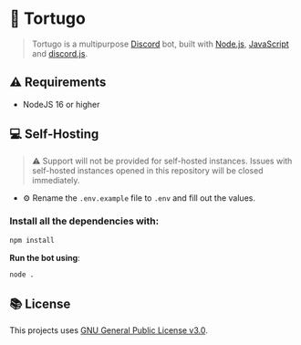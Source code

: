 # 🤖 Tortugo

> Tortugo is a multipurpose [Discord](https://discord.com) bot, built with [Node.js](https://nodejs.org), [JavaScript](https://www.javascript.com/) and [discord.js](https://discord.js.org).

## ⚠ Requirements
- NodeJS 16 or higher

## 💻 Self-Hosting

> ⚠️ Support will not be provided for self-hosted instances. Issues with self-hosted instances opened in this repository will be closed immediately.

- ⚙️ Rename the `.env.example` file to `.env` and fill out the values.

### Install all the dependencies with:
```bash
npm install
```

**Run the bot using**:
```bash
node .
```

## 📚 License
This projects uses [GNU General Public License v3.0](https://www.gnu.org/licenses/gpl-3.0.html).